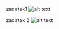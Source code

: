 zadatak1
![alt text](https://raw.githubusercontent.com/frainfreeze/DS-A-homework-2/master/ezgif-3-f242348088.gif)

zadatak 2
![alt text](https://raw.githubusercontent.com/frainfreeze/DS-A-homework-2/master/zadatak2.gif)
